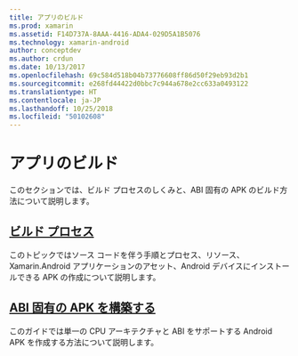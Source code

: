 ```yaml
---
title: アプリのビルド
ms.prod: xamarin
ms.assetid: F14D737A-8AAA-4416-ADA4-029D5A1B5076
ms.technology: xamarin-android
author: conceptdev
ms.author: crdun
ms.date: 10/13/2017
ms.openlocfilehash: 69c584d518b04b73776608ff86d50f29eb93d2b1
ms.sourcegitcommit: e268fd44422d0bbc7c944a678e2cc633a0493122
ms.translationtype: HT
ms.contentlocale: ja-JP
ms.lasthandoff: 10/25/2018
ms.locfileid: "50102608"
---
```

# <a name="building-apps"></a>アプリのビルド

このセクションでは、ビルド プロセスのしくみと、ABI 固有の APK のビルド方法について説明します。



##  <a name="build-processandroiddeploy-testbuilding-appsbuild-processmd"></a>[ビルド プロセス](~/android/deploy-test/building-apps/build-process.md)

このトピックではソース コードを伴う手順とプロセス、リソース、Xamarin.Android アプリケーションのアセット、Android デバイスにインストールできる APK の作成について説明します。


##  <a name="building-abi-specific-apksandroiddeploy-testbuilding-appsabi-specific-apksmd"></a>[ABI 固有の APK を構築する](~/android/deploy-test/building-apps/abi-specific-apks.md)

このガイドでは単一の CPU アーキテクチャと ABI をサポートする Android APK を作成する方法について説明します。
